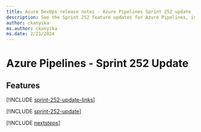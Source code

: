 ```yaml
---
title: Azure DevOps release notes - Azure Pipelines Sprint 252 update
description: See the Sprint 252 feature updates for Azure Pipelines, including next steps.
author: ckanyika
ms.author: ckanyika
ms.date: 2/21/2024
---
```


# Azure Pipelines - Sprint 252 Update

## Features

[!INCLUDE [sprint-252-update-links](../includes/pipelines/sprint-252-update-links.md)]

[!INCLUDE [sprint-252-update](../includes/pipelines/sprint-252-update.md)]

[!INCLUDE [nextsteps](../includes/nextsteps.md)]